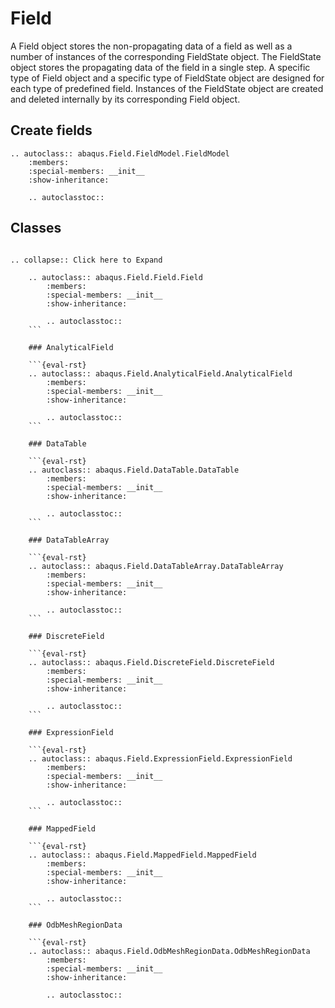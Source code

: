 # Field

A Field object stores the non-propagating data of a field as well as a number of instances of the corresponding FieldState object. The FieldState object stores the propagating data of the field in a single step. A specific type of Field object and a specific type of FieldState object are designed for each type of predefined field. Instances of the FieldState object are created and deleted internally by its corresponding Field object.

## Create fields

```{eval-rst}
.. autoclass:: abaqus.Field.FieldModel.FieldModel
    :members:
    :special-members: __init__
    :show-inheritance:

    .. autoclasstoc::

```

## Classes

```{eval-rst}

.. collapse:: Click here to Expand

    .. autoclass:: abaqus.Field.Field.Field
        :members:
        :special-members: __init__
        :show-inheritance:

        .. autoclasstoc::
    ```

    ### AnalyticalField

    ```{eval-rst}
    .. autoclass:: abaqus.Field.AnalyticalField.AnalyticalField
        :members:
        :special-members: __init__
        :show-inheritance:

        .. autoclasstoc::
    ```

    ### DataTable

    ```{eval-rst}
    .. autoclass:: abaqus.Field.DataTable.DataTable
        :members:
        :special-members: __init__
        :show-inheritance:

        .. autoclasstoc::
    ```

    ### DataTableArray

    ```{eval-rst}
    .. autoclass:: abaqus.Field.DataTableArray.DataTableArray
        :members:
        :special-members: __init__
        :show-inheritance:

        .. autoclasstoc::
    ```

    ### DiscreteField

    ```{eval-rst}
    .. autoclass:: abaqus.Field.DiscreteField.DiscreteField
        :members:
        :special-members: __init__
        :show-inheritance:

        .. autoclasstoc::
    ```

    ### ExpressionField

    ```{eval-rst}
    .. autoclass:: abaqus.Field.ExpressionField.ExpressionField
        :members:
        :special-members: __init__
        :show-inheritance:

        .. autoclasstoc::
    ```

    ### MappedField

    ```{eval-rst}
    .. autoclass:: abaqus.Field.MappedField.MappedField
        :members:
        :special-members: __init__
        :show-inheritance:

        .. autoclasstoc::
    ```

    ### OdbMeshRegionData

    ```{eval-rst}
    .. autoclass:: abaqus.Field.OdbMeshRegionData.OdbMeshRegionData
        :members:
        :special-members: __init__
        :show-inheritance:

        .. autoclasstoc::
```
